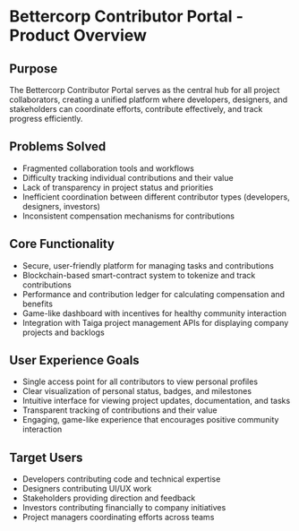# Bettercorp Contributor Portal - Product Overview

## Purpose
The Bettercorp Contributor Portal serves as the central hub for all project collaborators, creating a unified platform where developers, designers, and stakeholders can coordinate efforts, contribute effectively, and track progress efficiently.

## Problems Solved
- Fragmented collaboration tools and workflows
- Difficulty tracking individual contributions and their value
- Lack of transparency in project status and priorities
- Inefficient coordination between different contributor types (developers, designers, investors)
- Inconsistent compensation mechanisms for contributions

## Core Functionality
- Secure, user-friendly platform for managing tasks and contributions
- Blockchain-based smart-contract system to tokenize and track contributions
- Performance and contribution ledger for calculating compensation and benefits
- Game-like dashboard with incentives for healthy community interaction
- Integration with Taiga project management APIs for displaying company projects and backlogs

## User Experience Goals
- Single access point for all contributors to view personal profiles
- Clear visualization of personal status, badges, and milestones
- Intuitive interface for viewing project updates, documentation, and tasks
- Transparent tracking of contributions and their value
- Engaging, game-like experience that encourages positive community interaction

## Target Users
- Developers contributing code and technical expertise
- Designers contributing UI/UX work
- Stakeholders providing direction and feedback
- Investors contributing financially to company initiatives
- Project managers coordinating efforts across teams